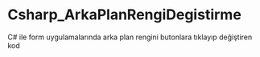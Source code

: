 # Csharp_ArkaPlanRengiDegistirme
C# ile form uygulamalarında arka plan rengini butonlara tıklayıp değiştiren kod
